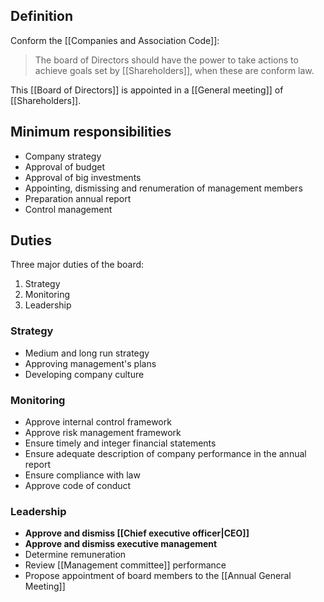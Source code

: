 ## Definition
Conform the [[Companies and Association Code]]:
> The board of Directors should have the power to take actions to achieve goals set by [[Shareholders]], when these are conform law.

This [[Board of Directors]] is appointed in a [[General meeting]] of [[Shareholders]].
## Minimum responsibilities
- Company strategy
- Approval of budget
- Approval of big investments
- Appointing, dismissing and renumeration of management members
- Preparation annual report
- Control management
## Duties
Three major duties of the board:
1. Strategy
2. Monitoring
3. Leadership
### Strategy
- Medium and long run strategy
- Approving management's plans
- Developing company culture
### Monitoring
- Approve internal control framework
- Approve risk management framework
- Ensure timely and integer financial statements
- Ensure adequate description of company performance in the annual report
- Ensure compliance with law
- Approve code of conduct
### Leadership
- **Approve and dismiss [[Chief executive officer|CEO]]**
- **Approve and dismiss executive management**
- Determine remuneration
- Review [[Management committee]] performance
- Propose appointment of board members to the [[Annual General Meeting]]